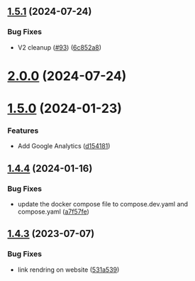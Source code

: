 ## [1.5.1](https://github.com/Pradumnasaraf/DevOps/compare/v2.0.0...v1.5.1) (2024-07-24)


### Bug Fixes

* V2 cleanup ([#93](https://github.com/Pradumnasaraf/DevOps/issues/93)) ([6c852a8](https://github.com/Pradumnasaraf/DevOps/commit/6c852a8b62e9e2208c4271c81832dfaf1a312378))



# [2.0.0](https://github.com/Pradumnasaraf/DevOps/compare/v1.5.0...v2.0.0) (2024-07-24)



# [1.5.0](https://github.com/Pradumnasaraf/DevOps/compare/v1.4.4...v1.5.0) (2024-01-23)


### Features

* Add Google Analytics ([d154181](https://github.com/Pradumnasaraf/DevOps/commit/d154181ad1c772d44a0e1a3378c0b82c92005dbc))



## [1.4.4](https://github.com/Pradumnasaraf/DevOps/compare/v1.4.3...v1.4.4) (2024-01-16)


### Bug Fixes

* update the docker compose file to compose.dev.yaml and compose.yaml ([a7f57fe](https://github.com/Pradumnasaraf/DevOps/commit/a7f57fe51e4277b205b773706af1da4f5c09a702))



## [1.4.3](https://github.com/Pradumnasaraf/DevOps/compare/v1.4.2...v1.4.3) (2023-07-07)


### Bug Fixes

* link rendring on website ([531a539](https://github.com/Pradumnasaraf/DevOps/commit/531a5390d0af8e1b0d7fe0c8e666a565caf2ea97))



